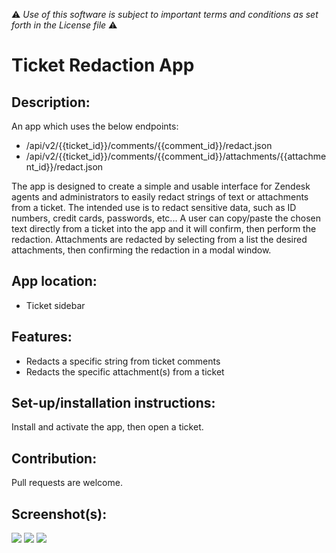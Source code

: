 :warning: *Use of this software is subject to important terms and conditions as set forth in the License file* :warning:

# Ticket Redaction App

## Description:

An app which uses the below endpoints:

* /api/v2/{{ticket_id}}/comments/{{comment_id}}/redact.json
* /api/v2/{{ticket_id}}/comments/{{comment_id}}/attachments/{{attachment_id}}/redact.json

The app is designed to create a simple and usable interface for Zendesk agents and administrators to easily redact strings of text or attachments from a ticket. The intended use is to redact sensitive data, such as ID numbers, credit cards, passwords, etc... A user can copy/paste the chosen text directly from a ticket into the app and it will confirm, then perform the redaction. Attachments are redacted by selecting from a list the desired attachments, then confirming the redaction in a modal window.

## App location:

* Ticket sidebar

## Features:

* Redacts a specific string from ticket comments
* Redacts the specific attachment(s) from a ticket

## Set-up/installation instructions:

Install and activate the app, then open a ticket.

## Contribution:

Pull requests are welcome.

## Screenshot(s):

![](http://f.cl.ly/items/0m3F3Z3W331a2m093Q2K/redact1.png)
![](http://cl.ly/image/1B0C231d1e2R/redact2.png)
![](http://cl.ly/image/2A0D171n0m2f/redact3.png)
